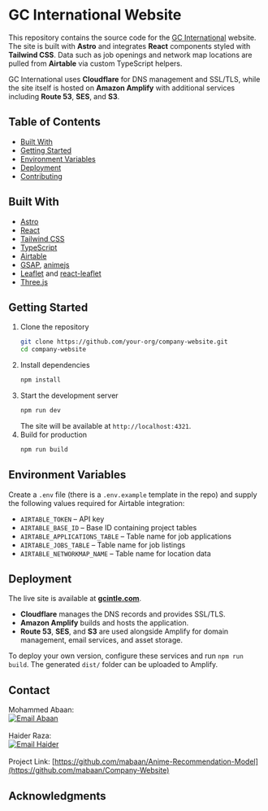 # GC International Website

This repository contains the source code for the [GC International](https://gcintle.com) website. The site is built with **Astro** and integrates **React** components styled with **Tailwind CSS**. Data such as job openings and network map locations are pulled from **Airtable** via custom TypeScript helpers.

GC International uses **Cloudflare** for DNS management and SSL/TLS, while the site itself is hosted on **Amazon Amplify** with additional services including **Route 53**, **SES**, and **S3**.

## Table of Contents
- [Built With](#built-with)
- [Getting Started](#getting-started)
- [Environment Variables](#environment-variables)
- [Deployment](#deployment)
- [Contributing](#contributing)

## Built With
- [Astro](https://astro.build/)
- [React](https://react.dev/)
- [Tailwind CSS](https://tailwindcss.com/)
- [TypeScript](https://www.typescriptlang.org/)
- [Airtable](https://airtable.com/)
- [GSAP](https://greensock.com/gsap/), [animejs](https://animejs.com/)
- [Leaflet](https://leafletjs.com/) and [react-leaflet](https://react-leaflet.js.org/)
- [Three.js](https://threejs.org/)

## Getting Started
1. Clone the repository
   ```bash
   git clone https://github.com/your-org/company-website.git
   cd company-website
   ```
2. Install dependencies
   ```bash
   npm install
   ```
3. Start the development server
   ```bash
   npm run dev
   ```
   The site will be available at `http://localhost:4321`.
4. Build for production
   ```bash
   npm run build
   ```

## Environment Variables
Create a `.env` file (there is a `.env.example` template in the repo) and supply the following values required for Airtable integration:

- `AIRTABLE_TOKEN` – API key
- `AIRTABLE_BASE_ID` – Base ID containing project tables
- `AIRTABLE_APPLICATIONS_TABLE` – Table name for job applications
- `AIRTABLE_JOBS_TABLE` – Table name for job listings
- `AIRTABLE_NETWORKMAP_NAME` – Table name for location data

## Deployment
The live site is available at **[gcintle.com](https://gcintle.com)**.

- **Cloudflare** manages the DNS records and provides SSL/TLS.
- **Amazon Amplify** builds and hosts the application.
- **Route 53**, **SES**, and **S3** are used alongside Amplify for domain management, email services, and asset storage.

To deploy your own version, configure these services and run `npm run build`. The generated `dist/` folder can be uploaded to Amplify.

## Contact
Mohammed Abaan: <br>
<a href="mailto:abaan7500@gmail.com">
  <img src="https://img.shields.io/badge/Gmail-d5d5d5?style=for-the-badge&logo=gmail&logoColor=0A0209" alt="Email Abaan" />
</a>
<br><br>
Haider Raza: <br>
<a href="mailto:b00096026@gmail.com">
  <img src="https://img.shields.io/badge/Gmail-d5d5d5?style=for-the-badge&logo=gmail&logoColor=0A0209" alt="Email Haider" />
</a>
<br><br>
Project Link: [https://github.com/mabaan/Anime-Recommendation-Model](https://github.com/mabaan/Company-Website)

## Acknowledgments
